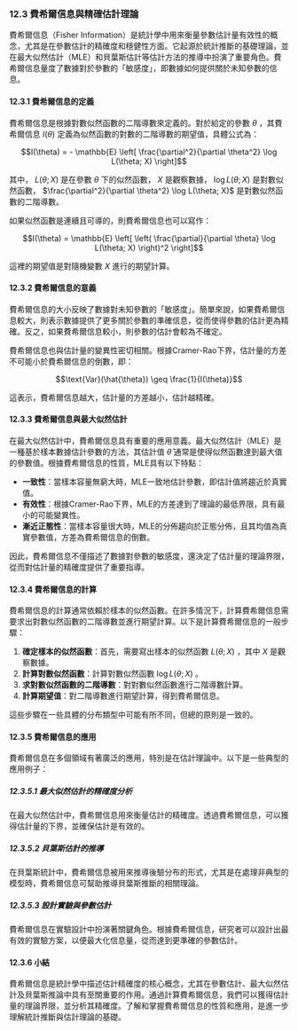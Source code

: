 ### 12.3 費希爾信息與精確估計理論

費希爾信息（Fisher Information）是統計學中用來衡量參數估計量有效性的概念，尤其是在參數估計的精確度和穩健性方面。它起源於統計推斷的基礎理論，並在最大似然估計（MLE）和貝葉斯估計等估計方法的推導中扮演了重要角色。費希爾信息量度了數據對於參數的「敏感度」，即數據如何提供關於未知參數的信息。

#### 12.3.1 費希爾信息的定義

費希爾信息是根據對數似然函數的二階導數來定義的。對於給定的參數  $`\theta`$ ，其費希爾信息  $`I(\theta)`$  定義為似然函數的對數的二階導數的期望值，具體公式為：


```math
I(\theta) = - \mathbb{E} \left[ \frac{\partial^2}{\partial \theta^2} \log L(\theta; X) \right]
```


其中， $`L(\theta; X)`$  是在參數  $`\theta`$  下的似然函數， $`X`$  是觀察數據， $`\log L(\theta; X)`$  是對數似然函數， $`\frac{\partial^2}{\partial \theta^2} \log L(\theta; X)`$  是對數似然函數的二階導數。

如果似然函數是連續且可導的，則費希爾信息也可以寫作：


```math
I(\theta) = \mathbb{E} \left[ \left( \frac{\partial}{\partial \theta} \log L(\theta; X) \right)^2 \right]
```


這裡的期望值是對隨機變數  $`X`$  進行的期望計算。

#### 12.3.2 費希爾信息的意義

費希爾信息的大小反映了數據對未知參數的「敏感度」。簡單來說，如果費希爾信息較大，則表示數據提供了更多關於參數的準確信息，從而使得參數的估計更為精確。反之，如果費希爾信息較小，則參數的估計會較為不確定。

費希爾信息也與估計量的變異性密切相關。根據Cramer-Rao下界，估計量的方差不可能小於費希爾信息的倒數，即：


```math
\text{Var}(\hat{\theta}) \geq \frac{1}{I(\theta)}
```


這表示，費希爾信息越大，估計量的方差越小，估計越精確。

#### 12.3.3 費希爾信息與最大似然估計

在最大似然估計中，費希爾信息具有重要的應用意義。最大似然估計（MLE）是一種基於樣本數據估計參數的方法，其估計值  $`\hat{\theta}`$  通常是使得似然函數達到最大值的參數值。根據費希爾信息的性質，MLE具有以下特點：

- **一致性**：當樣本容量無窮大時，MLE一致地估計參數，即估計值將趨近於真實值。
- **有效性**：根據Cramer-Rao下界，MLE的方差達到了理論的最低界限，具有最小的可能變異性。
- **漸近正態性**：當樣本容量很大時，MLE的分佈趨向於正態分佈，且其均值為真實參數值，方差為費希爾信息的倒數。

因此，費希爾信息不僅描述了數據對參數的敏感度，還決定了估計量的理論界限，從而對估計量的精確度提供了重要指導。

#### 12.3.4 費希爾信息的計算

費希爾信息的計算通常依賴於樣本的似然函數。在許多情況下，計算費希爾信息需要求出對數似然函數的二階導數並進行期望計算。以下是計算費希爾信息的一般步驟：

1. **確定樣本的似然函數**：首先，需要寫出樣本的似然函數  $`L(\theta; X)`$ ，其中  $`X`$  是觀察數據。
2. **計算對數似然函數**：計算對數似然函數  $`\log L(\theta; X)`$ 。
3. **求對數似然函數的二階導數**：對對數似然函數進行二階導數計算。
4. **計算期望值**：對二階導數進行期望計算，得到費希爾信息。

這些步驟在一些具體的分布類型中可能有所不同，但總的原則是一致的。

#### 12.3.5 費希爾信息的應用

費希爾信息在多個領域有著廣泛的應用，特別是在估計理論中。以下是一些典型的應用例子：

##### 12.3.5.1 最大似然估計的精確度分析

在最大似然估計中，費希爾信息用來衡量估計的精確度。透過費希爾信息，可以獲得估計量的下界，並確保估計是有效的。

##### 12.3.5.2 貝葉斯估計的推導

在貝葉斯統計中，費希爾信息被用來推導後驗分布的形式，尤其是在處理非典型的模型時，費希爾信息可幫助推導貝葉斯推斷的相關理論。

##### 12.3.5.3 設計實驗與參數估計

費希爾信息在實驗設計中扮演著關鍵角色。根據費希爾信息，研究者可以設計出最有效的實驗方案，以便最大化信息量，從而達到更準確的參數估計。

#### 12.3.6 小結

費希爾信息是統計學中描述估計精確度的核心概念，尤其在參數估計、最大似然估計及貝葉斯推論中具有至關重要的作用。通過計算費希爾信息，我們可以獲得估計量的理論界限，並分析其精確度。了解和掌握費希爾信息的性質和應用，是進一步理解統計推斷與估計理論的基礎。